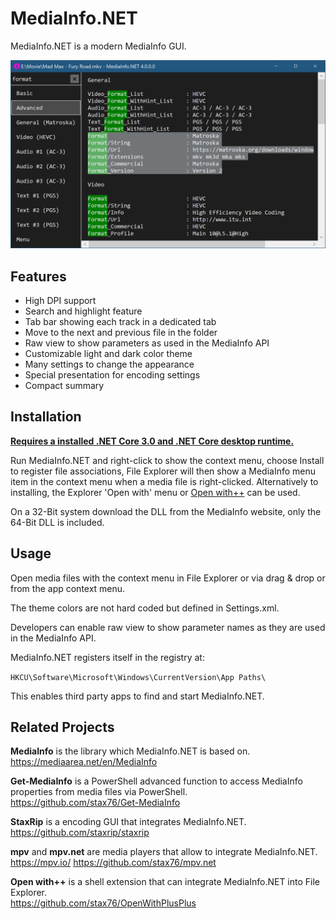 # MediaInfo.NET

MediaInfo.NET is a modern MediaInfo GUI.

![](Main.png)

## Features

- High DPI support
- Search and highlight feature
- Tab bar showing each track in a dedicated tab
- Move to the next and previous file in the folder
- Raw view to show parameters as used in the MediaInfo API
- Customizable light and dark color theme
- Many settings to change the appearance
- Special presentation for encoding settings
- Compact summary

## Installation

**[Requires a installed .NET Core 3.0 and .NET Core desktop runtime.](https://dotnet.microsoft.com/download/dotnet-core/3.0/runtime)**

Run MediaInfo.NET and right-click to show the context menu, choose Install to register file associations, File Explorer will then show a MediaInfo menu item in the context menu when a media file is right-clicked. Alternatively to installing, the Explorer 'Open with' menu or [Open with++](https://github.com/stax76/OpenWithPlusPlus) can be used.

On a 32-Bit system download the DLL from the MediaInfo website, only the 64-Bit DLL is included.

## Usage

Open media files with the context menu in File Explorer or via drag & drop or from the app context menu.

The theme colors are not hard coded but defined in Settings.xml.

Developers can enable raw view to show parameter names as they are used in the MediaInfo API.

MediaInfo.NET registers itself in the registry at:

`HKCU\Software\Microsoft\Windows\CurrentVersion\App Paths\`

This enables third party apps to find and start MediaInfo.NET.

## Related Projects

**MediaInfo** is the library which MediaInfo.NET is based on.  
https://mediaarea.net/en/MediaInfo

**Get-MediaInfo** is a PowerShell advanced function to access MediaInfo properties from media files via PowerShell.  
https://github.com/stax76/Get-MediaInfo

**StaxRip** is a encoding GUI that integrates MediaInfo.NET.  
https://github.com/staxrip/staxrip

**mpv** and **mpv.net** are media players that allow to integrate MediaInfo.NET.  
https://mpv.io/
https://github.com/stax76/mpv.net

**Open with++** is a shell extension that can integrate MediaInfo.NET into File Explorer.  
https://github.com/stax76/OpenWithPlusPlus